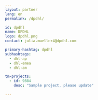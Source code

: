 ```yaml
---
layout: partner
lang: en
permalink: /dpdhl/

id: dpdhl
name: DPDHL
logo: dpdhl.png
contact: julia.mueller4@dpdhl.com

primary-hashtag: dpdhl
subhashtags:
  - dhl-ap
  - dhl-emea
  - dhl-am

tm-projects:
  - id: 9884
    desc: "Sample project, please update"
    
---
```

